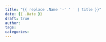 ```yaml
---
title: "{{ replace .Name '-' ' ' | title }}"
date: {{ .Date }}
draft: true
author:
tags:
categories:
---
```



